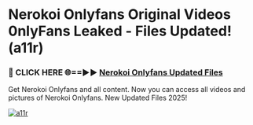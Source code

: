 # Nerokoi Onlyfans Original Videos 0nlyFans Leaked - Files Updated! (a11r)

<h3>🔴 CLICK HERE 🌐==►► <a href="https://tinyurl.com/ehrbuxhb" rel="nofollow">Nerokoi Onlyfans Updated Files</a></h3>

Get Nerokoi Onlyfans and all content. Now you can access all videos and pictures of Nerokoi Onlyfans. New Updated Files 2025!

[![a11r](https://i.imgur.com/lVYEuWS.gif)](https://tinyurl.com/ehrbuxhb)
